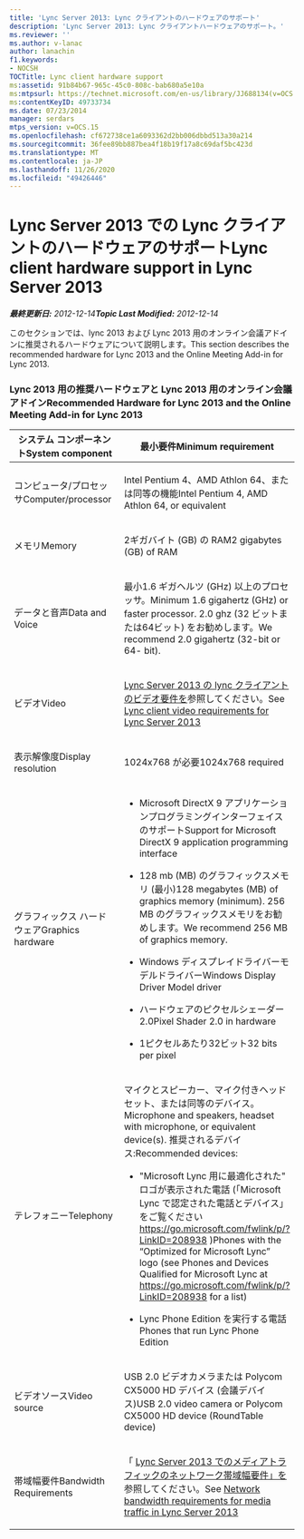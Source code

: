```yaml
---
title: 'Lync Server 2013: Lync クライアントのハードウェアのサポート'
description: 'Lync Server 2013: Lync クライアントハードウェアのサポート。'
ms.reviewer: ''
ms.author: v-lanac
author: lanachin
f1.keywords:
- NOCSH
TOCTitle: Lync client hardware support
ms:assetid: 91b84b67-965c-45c0-808c-bab680a5e10a
ms:mtpsurl: https://technet.microsoft.com/en-us/library/JJ688134(v=OCS.15)
ms:contentKeyID: 49733734
ms.date: 07/23/2014
manager: serdars
mtps_version: v=OCS.15
ms.openlocfilehash: cf672738ce1a6093362d2bb006dbbd513a30a214
ms.sourcegitcommit: 36fee89bb887bea4f18b19f17a8c69daf5bc423d
ms.translationtype: MT
ms.contentlocale: ja-JP
ms.lasthandoff: 11/26/2020
ms.locfileid: "49426446"
---
```

# <a name="lync-client-hardware-support-in-lync-server-2013"></a><span data-ttu-id="21195-103">Lync Server 2013 での Lync クライアントのハードウェアのサポート</span><span class="sxs-lookup"><span data-stu-id="21195-103">Lync client hardware support in Lync Server 2013</span></span>

<div data-xmlns="http://www.w3.org/1999/xhtml">

<div class="topic" data-xmlns="http://www.w3.org/1999/xhtml" data-msxsl="urn:schemas-microsoft-com:xslt" data-cs="https://msdn.microsoft.com/">

<div data-asp="https://msdn2.microsoft.com/asp">



</div>

<div id="mainSection">

<div id="mainBody"><span data-ttu-id="21195-104">

<span> </span></span><span class="sxs-lookup"><span data-stu-id="21195-104">

<span> </span></span></span>

<span data-ttu-id="21195-105">_**最終更新日:** 2012-12-14_</span><span class="sxs-lookup"><span data-stu-id="21195-105">_**Topic Last Modified:** 2012-12-14_</span></span>

<span data-ttu-id="21195-106">このセクションでは、lync 2013 および Lync 2013 用のオンライン会議アドインに推奨されるハードウェアについて説明します。</span><span class="sxs-lookup"><span data-stu-id="21195-106">This section describes the recommended hardware for Lync 2013 and the Online Meeting Add-in for Lync 2013.</span></span>

### <a name="recommended-hardware-for-lync-2013-and-the-online-meeting-add-in-for-lync-2013"></a><span data-ttu-id="21195-107">Lync 2013 用の推奨ハードウェアと Lync 2013 用のオンライン会議アドイン</span><span class="sxs-lookup"><span data-stu-id="21195-107">Recommended Hardware for Lync 2013 and the Online Meeting Add-in for Lync 2013</span></span>

<table>
<colgroup>
<col style="width: 50%" />
<col style="width: 50%" />
</colgroup>
<thead>
<tr class="header">
<th><span data-ttu-id="21195-108">システム コンポーネント</span><span class="sxs-lookup"><span data-stu-id="21195-108">System component</span></span></th>
<th><span data-ttu-id="21195-109">最小要件</span><span class="sxs-lookup"><span data-stu-id="21195-109">Minimum requirement</span></span></th>
</tr>
</thead>
<tbody>
<tr class="odd">
<td><p><span data-ttu-id="21195-110">コンピュータ/プロセッサ</span><span class="sxs-lookup"><span data-stu-id="21195-110">Computer/processor</span></span></p></td>
<td><p><span data-ttu-id="21195-111">Intel Pentium 4、AMD Athlon 64、または同等の機能</span><span class="sxs-lookup"><span data-stu-id="21195-111">Intel Pentium 4, AMD Athlon 64, or equivalent</span></span></p></td>
</tr>
<tr class="even">
<td><p><span data-ttu-id="21195-112">メモリ</span><span class="sxs-lookup"><span data-stu-id="21195-112">Memory</span></span></p></td>
<td><p><span data-ttu-id="21195-113">2ギガバイト (GB) の RAM</span><span class="sxs-lookup"><span data-stu-id="21195-113">2 gigabytes (GB) of RAM</span></span></p></td>
</tr>
<tr class="odd">
<td><p><span data-ttu-id="21195-114">データと音声</span><span class="sxs-lookup"><span data-stu-id="21195-114">Data and Voice</span></span></p></td>
<td><p><span data-ttu-id="21195-115">最小1.6 ギガヘルツ (GHz) 以上のプロセッサ。</span><span class="sxs-lookup"><span data-stu-id="21195-115">Minimum 1.6 gigahertz (GHz) or faster processor.</span></span> <span data-ttu-id="21195-116">2.0 ghz (32 ビットまたは64ビット) をお勧めします。</span><span class="sxs-lookup"><span data-stu-id="21195-116">We recommend 2.0 gigahertz (32-bit or 64- bit).</span></span></p></td>
</tr>
<tr class="even">
<td><p><span data-ttu-id="21195-117">ビデオ</span><span class="sxs-lookup"><span data-stu-id="21195-117">Video</span></span></p></td>
<td><p><span data-ttu-id="21195-118"><a href="lync-server-2013-lync-client-video-requirements.md">Lync Server 2013 の lync クライアントのビデオ要件を</a>参照してください。</span><span class="sxs-lookup"><span data-stu-id="21195-118">See <a href="lync-server-2013-lync-client-video-requirements.md">Lync client video requirements for Lync Server 2013</a></span></span></p></td>
</tr>
<tr class="odd">
<td><p><span data-ttu-id="21195-119">表示解像度</span><span class="sxs-lookup"><span data-stu-id="21195-119">Display resolution</span></span></p></td>
<td><p><span data-ttu-id="21195-120">1024x768 が必要</span><span class="sxs-lookup"><span data-stu-id="21195-120">1024x768 required</span></span></p></td>
</tr>
<tr class="even">
<td><p><span data-ttu-id="21195-121">グラフィックス ハードウェア</span><span class="sxs-lookup"><span data-stu-id="21195-121">Graphics hardware</span></span></p></td>
<td><ul>
<li><p><span data-ttu-id="21195-122">Microsoft DirectX 9 アプリケーションプログラミングインターフェイスのサポート</span><span class="sxs-lookup"><span data-stu-id="21195-122">Support for Microsoft DirectX 9 application programming interface</span></span></p></li>
<li><p><span data-ttu-id="21195-123">128 mb (MB) のグラフィックスメモリ (最小)</span><span class="sxs-lookup"><span data-stu-id="21195-123">128 megabytes (MB) of graphics memory (minimum).</span></span> <span data-ttu-id="21195-124">256 MB のグラフィックスメモリをお勧めします。</span><span class="sxs-lookup"><span data-stu-id="21195-124">We recommend 256 MB of graphics memory.</span></span></p></li>
<li><p><span data-ttu-id="21195-125">Windows ディスプレイドライバーモデルドライバー</span><span class="sxs-lookup"><span data-stu-id="21195-125">Windows Display Driver Model driver</span></span></p></li>
<li><p><span data-ttu-id="21195-126">ハードウェアのピクセルシェーダー2.0</span><span class="sxs-lookup"><span data-stu-id="21195-126">Pixel Shader 2.0 in hardware</span></span></p></li>
<li><p><span data-ttu-id="21195-127">1ピクセルあたり32ビット</span><span class="sxs-lookup"><span data-stu-id="21195-127">32 bits per pixel</span></span></p></li>
</ul></td>
</tr>
<tr class="odd">
<td><p><span data-ttu-id="21195-128">テレフォニー</span><span class="sxs-lookup"><span data-stu-id="21195-128">Telephony</span></span></p></td>
<td><p><span data-ttu-id="21195-129">マイクとスピーカー、マイク付きヘッドセット、または同等のデバイス。</span><span class="sxs-lookup"><span data-stu-id="21195-129">Microphone and speakers, headset with microphone, or equivalent device(s).</span></span> <span data-ttu-id="21195-130">推奨されるデバイス:</span><span class="sxs-lookup"><span data-stu-id="21195-130">Recommended devices:</span></span></p>
<ul>
<li><p><span data-ttu-id="21195-131">"Microsoft Lync 用に最適化された" ロゴが表示された電話 (「Microsoft Lync で認定された電話とデバイス」をご覧ください <a href="https://go.microsoft.com/fwlink/p/?linkid=208938">https://go.microsoft.com/fwlink/p/?LinkID=208938</a> )</span><span class="sxs-lookup"><span data-stu-id="21195-131">Phones with the “Optimized for Microsoft Lync” logo (see Phones and Devices Qualified for Microsoft Lync at <a href="https://go.microsoft.com/fwlink/p/?linkid=208938">https://go.microsoft.com/fwlink/p/?LinkID=208938</a> for a list)</span></span></p></li>
<li><p><span data-ttu-id="21195-132">Lync Phone Edition を実行する電話</span><span class="sxs-lookup"><span data-stu-id="21195-132">Phones that run Lync Phone Edition</span></span></p></li>
</ul></td>
</tr>
<tr class="even">
<td><p><span data-ttu-id="21195-133">ビデオソース</span><span class="sxs-lookup"><span data-stu-id="21195-133">Video source</span></span></p></td>
<td><p><span data-ttu-id="21195-134">USB 2.0 ビデオカメラまたは Polycom CX5000 HD デバイス (会議デバイス)</span><span class="sxs-lookup"><span data-stu-id="21195-134">USB 2.0 video camera or Polycom CX5000 HD device (RoundTable device)</span></span></p></td>
</tr>
<tr class="odd">
<td><p><span data-ttu-id="21195-135">帯域幅要件</span><span class="sxs-lookup"><span data-stu-id="21195-135">Bandwidth Requirements</span></span></p></td>
<td><p><span data-ttu-id="21195-136">「 <a href="lync-server-2013-network-bandwidth-requirements-for-media-traffic.md">Lync Server 2013 でのメディアトラフィックのネットワーク帯域幅要件」を</a>参照してください。</span><span class="sxs-lookup"><span data-stu-id="21195-136">See <a href="lync-server-2013-network-bandwidth-requirements-for-media-traffic.md">Network bandwidth requirements for media traffic in Lync Server 2013</a></span></span></p></td>
</tr>
</tbody>
</table><span data-ttu-id="21195-137">


</div>

<span> </span>

</div>

</div>

</span><span class="sxs-lookup"><span data-stu-id="21195-137">


</div>

<span> </span>

</div>

</div>

</span></span></div>

